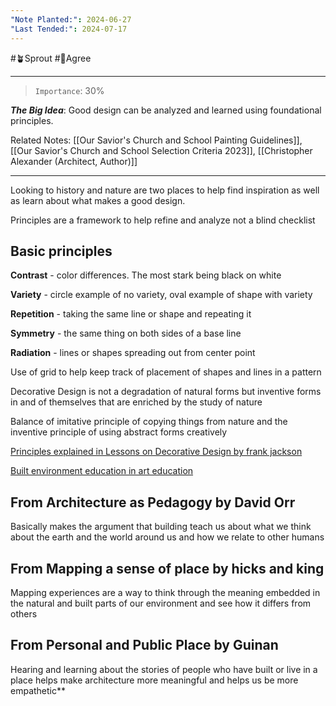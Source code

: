 ```yaml
---
"Note Planted:": 2024-06-27
"Last Tended:": 2024-07-17
---
```

#🪴Sprout  #🙂Agree
****
> `Importance`: 30%
 
***The Big Idea***: Good design can be analyzed and learned using foundational principles.

Related Notes: [[Our Savior's Church and School Painting Guidelines]], [[Our Savior's Church and School Selection Criteria 2023]], [[Christopher Alexander (Architect, Author)]]

****

Looking to history and nature are two places to help find inspiration as well as learn about what makes a good design. 

Principles are a framework to help refine and analyze not a blind checklist 

## Basic principles 
  
**Contrast** - color differences. The most stark being black on white 

**Variety** - circle example of no variety, oval example of shape with variety 
  
**Repetition** - taking the same line or shape and repeating it 

**Symmetry** - the same thing on both sides of a base line 

**Radiation** - lines or shapes spreading out from center point 

Use of grid to help keep track of placement of shapes and lines in a pattern 

Decorative Design is not a degradation of natural forms but inventive forms in and of themselves that are enriched by the study of nature

Balance of imitative principle of copying things from nature and the inventive principle of using abstract forms creatively 

[Principles explained in Lessons on Decorative Design by frank jackson](https://archive.org/details/lessonsondecorat00jackuoft)

[Built environment education in art education](https://archive.org/details/isbn_1890160059)

## From Architecture as Pedagogy by David Orr 

Basically makes the argument that building teach us about what we think about the earth and the world around us and how we relate to other humans
## From Mapping a sense of place by hicks and king

Mapping experiences are a way to think through the meaning embedded in the natural and built parts of our environment and see how it differs from others 
## From Personal and Public Place by Guinan

Hearing and learning about the stories of people who have built or live in a place helps make architecture more meaningful and helps us be more empathetic**